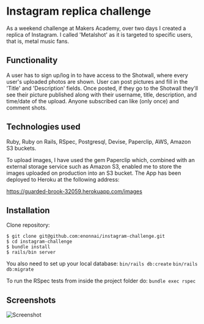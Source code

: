 # Instagram replica challenge

As a weekend challenge at Makers Academy, over two days I created a replica of Instagram. I called 'Metalshot' as it is targeted to specific users, that is, metal music fans.

Functionality
----------

A user has to sign up/log in to have access to the Shotwall, where every user's uploaded photos are shown. User can post pictures and fill in the 'Title' and 'Description' fields. Once posted, if they go to the Shotwall they'll see their picture published along with their username, title, description, and time/date of the upload. Anyone subscribed can like (only once) and comment shots.

Technologies used
-----------
Ruby, Ruby on Rails, RSpec, Postgresql, Devise, Paperclip, AWS, Amazon S3 buckets.

To upload images, I have used the gem Paperclip which, combined with an external storage service such as Amazon S3, enabled me to store the images uploaded on production into an S3 bucket. The App has been deployed to Heroku at the following address:

https://guarded-brook-32059.herokuapp.com/images


Installation
-----------

Clone repository:
```
$ git clone git@github.com:enonnai/instagram-challenge.git
$ cd instagram-challenge
$ bundle install
$ rails/bin server
```
You also need to set up your local database:
`bin/rails db:create`
`bin/rails db:migrate`

To run the RSpec tests from inside the project folder do:
`bundle exec rspec`

Screenshots
----------
![Screenshot](http://i.imgur.com/bgLnBzv.png)
